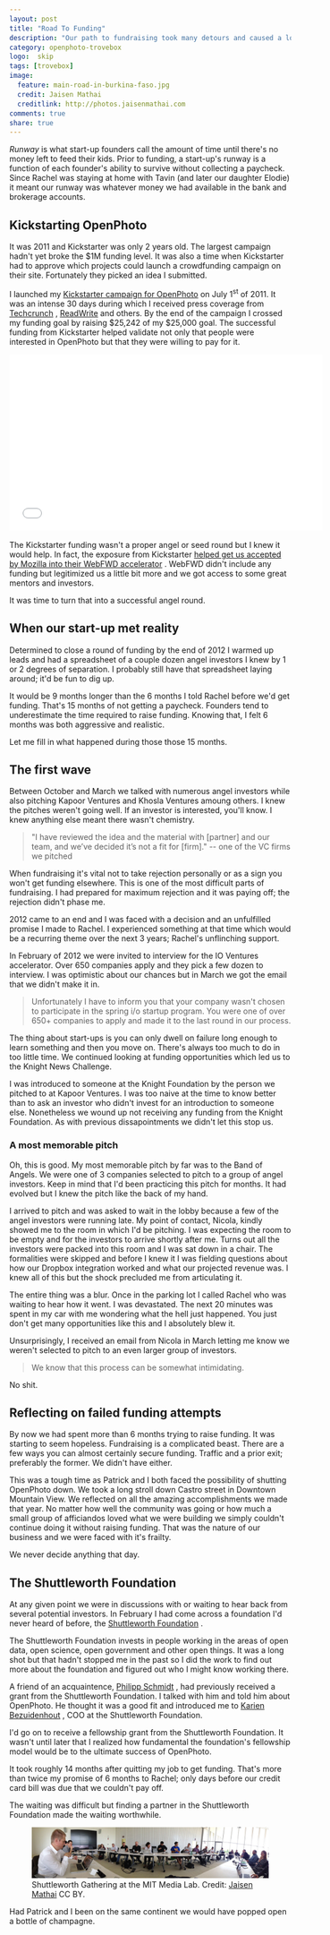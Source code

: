 ```yaml
---
layout: post
title: "Road To Funding"
description: "Our path to fundraising took many detours and caused a lot more stress than I imagined."
category: openphoto-trovebox
logo:  skip
tags: [trovebox]
image:
  feature: main-road-in-burkina-faso.jpg
  credit: Jaisen Mathai
  creditlink: http://photos.jaisenmathai.com
comments: true
share: true
---
```


*Runway* is what start-up founders call the amount of time until there's no money left to feed their kids. Prior to funding, a start-up's runway is a function of each founder's ability to survive without collecting a paycheck. Since Rachel was staying at home with Tavin (and later our daughter Elodie) it meant our runway was whatever money we had available in the bank and brokerage accounts.

## Kickstarting OpenPhoto

It was 2011 and Kickstarter was only 2 years old. The largest campaign hadn't yet broke the $1M funding level. It was also a time when Kickstarter had to approve which projects could launch a crowdfunding campaign on their site. Fortunately they picked an idea I submitted.

I launched my [Kickstarter campaign for OpenPhoto](https://www.kickstarter.com/projects/jmathai/openphoto-a-photo-service-for-your-s3-or-dropbox-a) <small><i class="icon-external-link"></i></small> on July 1<sup>st</sup> of 2011. It was an intense 30 days during which I received press coverage from [Techcrunch](http://techcrunch.com/2011/06/29/former-yahoo-engineer-quits-to-build-a-flickr-killer-on-kickstarter/) <small><i class="icon-external-link"></i></small>, [ReadWrite](http://readwrite.com/2011/06/20/save_your_photos_to_amazon_or_dropbox_with_app_pla) <small><i class="icon-external-link"></i></small> and others. By the end of the campaign I crossed my funding goal by raising $25,242 of my $25,000 goal. The successful funding from Kickstarter helped validate not only that people were interested in OpenPhoto but that they were willing to pay for it.

<iframe width="560" height="315" src="//www.youtube.com/embed/DO5PSaB8LYs?rel=0" frameborder="0" allowfullscreen></iframe>

The Kickstarter funding wasn't a proper angel or seed round but I knew it would help. In fact, the exposure from Kickstarter [helped get us accepted by Mozilla into their WebFWD accelerator](http://blog.webfwd.org/post/9300091721/webfwd-welcomes-the-first-fellows) <small><i class="icon-external-link"></i></small>. WebFWD didn't include any funding but legitimized us a little bit more and we got access to some great mentors and investors.

It was time to turn that into a successful angel round.

## When our start-up met reality

Determined to close a round of funding by the end of 2012 I warmed up leads and had a spreadsheet of a couple dozen angel investors I knew by 1 or 2 degrees of separation. I probably still have that spreadsheet laying around; it'd be fun to dig up.

It would be 9 months longer than the 6 months I told Rachel before we'd get funding. That's 15 months of not getting a paycheck. Founders tend to underestimate the time required to raise funding. Knowing that, I felt 6 months was both aggressive and realistic. 

Let me fill in what happened during those those 15 months.

## <a name="first-wave"></a>The first wave

Between October and March we talked with numerous angel investors while also pitching Kapoor Ventures and Khosla Ventures amoung others. I knew the pitches weren't going well. If an investor is interested, you'll know. I knew anything else meant there wasn't chemistry.

> "I have reviewed the idea and the material with [partner] and our team, and we’ve decided it’s not a fit for [firm]." -- one of the VC firms we pitched

When fundraising it's vital not to take rejection personally or as a sign you won't get funding elsewhere. This is one of the most difficult parts of fundraising. I had prepared for maximum rejection and it was paying off; the rejection didn't phase me.

2012 came to an end and I was faced with a decision and an unfulfilled promise I made to Rachel. I experienced something at that time which would be a recurring theme over the next 3 years; Rachel's unflinching support.

In February of 2012 we were invited to interview for the IO Ventures accelerator. Over 650 companies apply and they pick a few dozen to interview. I was optimistic about our chances but in March we got the email that we didn't make it in.

> Unfortunately I have to inform you that your company wasn't chosen to participate in the spring i/o startup program.  You were one of over 650+ companies to apply and made it to the last round in our process.

The thing about start-ups is you can only dwell on failure long enough to learn something and then you move on. There's always too much to do in too little time. We continued looking at funding opportunities which led us to the Knight News Challenge.

I was introduced to someone at the Knight Foundation by the person we pitched to at Kapoor Ventures. I was too naive at the time to know better than to ask an investor who didn't invest for an introduction to someone else. Nonetheless we wound up not receiving any funding from the Knight Foundation. As with previous dissapointments we didn't let this stop us.

### A most memorable pitch

Oh, this is good. My most memorable pitch by far was to the Band of Angels. We were one of 3 companies selected to pitch to a group of angel investors. Keep in mind that I'd been practicing this pitch for months. It had evolved but I knew the pitch like the back of my hand.

I arrived to pitch and was asked to wait in the lobby because a few of the angel investors were running late. My point of contact, Nicola, kindly showed me to the room in which I'd be pitching. I was expecting the room to be empty and for the investors to arrive shortly after me. Turns out all the investors were packed into this room and I was sat down in a chair. The formalities were skipped and before I knew it I was fielding questions about how our Dropbox integration worked and what our projected revenue was. I knew all of this but the shock precluded me from articulating it.

The entire thing was a blur. Once in the parking lot I called Rachel who was waiting to hear how it went. I was devastated. The next 20 minutes was spent in my car with me wondering what the hell just happened. You just don't get many opportunities like this and I absolutely blew it.

Unsurprisingly, I received an email from Nicola in March letting me know we weren't selected to pitch to an even larger group of investors.

> We know that this process can be somewhat intimidating.

No shit.

## <a name="failed"></a>Reflecting on failed funding attempts

By now we had spent more than 6 months trying to raise funding. It was starting to seem hopeless. Fundraising is a complicated beast. There are a few ways you can almost certainly secure funding. Traffic and a prior exit; preferably the former. We didn't have either.

This was a tough time as Patrick and I both faced the possibility of shutting OpenPhoto down.  We took a long stroll down Castro street in Downtown Mountain View. We reflected on all the amazing accomplishments we made that year. No matter how well the community was going or how much a small group of afficiandos loved what we were building we simply couldn't continue doing it without raising funding. That was the nature of our business and we were faced with it's frailty.

We never decide anything that day.

## The Shuttleworth Foundation

At any given point we were in discussions with or waiting to hear back from several potential investors. In February I had come across a foundation I'd never heard of before, the [Shuttleworth Foundation](https://www.shuttleworthfoundation.org/) <small><i class="icon-external-link"></i></small>.

The Shuttleworth Foundation invests in people working in the areas of open data, open science, open government and other open things. It was a long shot but that hadn't stopped me in the past so I did the work to find out more about the foundation and figured out who I might know working there.

A friend of an acquaintence, [Philipp Schmidt](http://www.media.mit.edu/people/ps1) <small><i class="icon-external-link"></i></small>, had previously received a grant from the Shuttleworth Foundation. I talked with him and told him about OpenPhoto. He thought it was a good fit and introduced me to [Karien Bezuidenhout](https://www.shuttleworthfoundation.org/about-us/team/karien-bezuidenhout-chief-operating-officer/) <small><i class="icon-external-link"></i></small>, COO at the Shuttleworth Foundation.

I'd go on to receive a fellowship grant from the Shuttleworth Foundation. It wasn't until later that I realized how fundamental the foundation's fellowship model would be to the ultimate success of OpenPhoto.

It took roughly 14 months after quitting my job to get funding. That's more than twice my promise of 6 months to Rachel; only days before our credit card bill was due that we couldn't pay off.

The waiting was difficult but finding a partner in the Shuttleworth Foundation made the waiting worthwhile.

<figure>
	<img src="/images/photos/2013-05-27-shuttleworth-gathering-mit-media-lab.jpg" alt="image" /></a>
	<figcaption>Shuttleworth Gathering at the MIT Media Lab. Credit: <a href="/">Jaisen Mathai</a> CC BY.</figcaption>
</figure>

Had Patrick and I been on the same continent we would have popped open a bottle of champagne.
